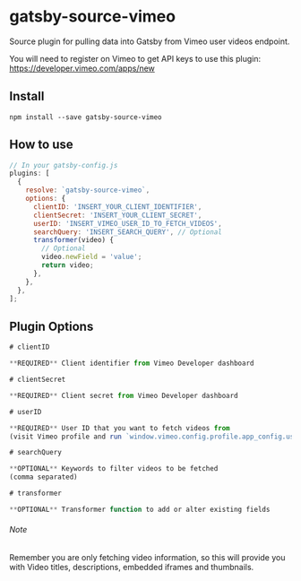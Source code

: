 # gatsby-source-vimeo

Source plugin for pulling data into Gatsby from Vimeo user videos endpoint.

You will need to register on Vimeo to get API keys to use this plugin:
https://developer.vimeo.com/apps/new

## Install

`npm install --save gatsby-source-vimeo`

## How to use

```javascript
// In your gatsby-config.js
plugins: [
  {
    resolve: `gatsby-source-vimeo`,
    options: {
      clientID: 'INSERT_YOUR_CLIENT_IDENTIFIER',
      clientSecret: 'INSERT_YOUR_CLIENT_SECRET',
      userID: 'INSERT_VIMEO_USER_ID_TO_FETCH_VIDEOS',
      searchQuery: 'INSERT_SEARCH_QUERY', // Optional
      transformer(video) {
        // Optional
        video.newField = 'value';
        return video;
      },
    },
  },
];
```

## Plugin Options

```js
# clientID

**REQUIRED** Client identifier from Vimeo Developer dashboard

# clientSecret

**REQUIRED** Client secret from Vimeo Developer dashboard

# userID

**REQUIRED** User ID that you want to fetch videos from
(visit Vimeo profile and run `window.vimeo.config.profile.app_config.user.id` on browser console to get the userID)

# searchQuery

**OPTIONAL** Keywords to filter videos to be fetched
(comma separated)

# transformer

**OPTIONAL** Transformer function to add or alter existing fields
```

###### Note

Remember you are only fetching video information, so this will provide
you with Video titles, descriptions, embedded iframes and thumbnails.
